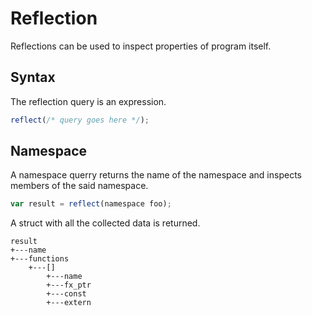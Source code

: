 # Reflection

Reflections can be used to inspect properties of program itself.

## Syntax 

The reflection query is an expression.

```js
reflect(/* query goes here */);
```

## Namespace

A namespace querry returns the name of the namespace and inspects members of the said namespace.

```js
var result = reflect(namespace foo);
```

A struct with all the collected data is returned.

```
result
+---name
+---functions
    +---[]
        +---name
        +---fx_ptr 
        +---const 
        +---extern 
  
```